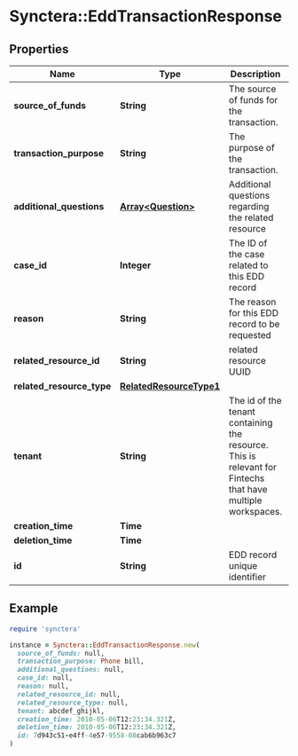 # Synctera::EddTransactionResponse

## Properties

| Name | Type | Description | Notes |
| ---- | ---- | ----------- | ----- |
| **source_of_funds** | **String** | The source of funds for the transaction. | [optional] |
| **transaction_purpose** | **String** | The purpose of the transaction. | [optional] |
| **additional_questions** | [**Array&lt;Question&gt;**](Question.md) | Additional questions regarding the related resource | [optional] |
| **case_id** | **Integer** | The ID of the case related to this EDD record | [optional] |
| **reason** | **String** | The reason for this EDD record to be requested |  |
| **related_resource_id** | **String** | related resource UUID |  |
| **related_resource_type** | [**RelatedResourceType1**](RelatedResourceType1.md) |  |  |
| **tenant** | **String** | The id of the tenant containing the resource. This is relevant for Fintechs that have multiple workspaces.  | [optional] |
| **creation_time** | **Time** |  | [readonly] |
| **deletion_time** | **Time** |  | [readonly] |
| **id** | **String** | EDD record unique identifier | [readonly] |

## Example

```ruby
require 'synctera'

instance = Synctera::EddTransactionResponse.new(
  source_of_funds: null,
  transaction_purpose: Phone bill,
  additional_questions: null,
  case_id: null,
  reason: null,
  related_resource_id: null,
  related_resource_type: null,
  tenant: abcdef_ghijkl,
  creation_time: 2010-05-06T12:23:34.321Z,
  deletion_time: 2010-05-06T12:23:34.321Z,
  id: 7d943c51-e4ff-4e57-9558-08cab6b963c7
)
```


